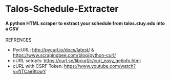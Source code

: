 # Talos-Schedule-Extracter 
#### A python HTML scraper to extract your schedule from talos.stuy.edu into a CSV

REFRENCES:
- PycURL: http://pycurl.io/docs/latest/ & https://www.scrapingbee.com/blog/python-curl/
- cURL setopts: https://curl.se/libcurl/c/curl_easy_getinfo.html
- cURL with CSRF Token: https://www.youtube.com/watch?v=fITCaeBtcwY
